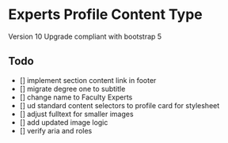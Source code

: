 # Experts Profile Content Type

Version 10 Upgrade compliant with bootstrap 5

## Todo

- [] implement section content link in footer
- [] migrate degree one to subtitle
- [] change name to Faculty Experts
- [] ud standard content selectors to profile card for stylesheet
- [] adjust fulltext for smaller images
- [] add updated image logic
- [] verify aria and roles

